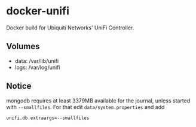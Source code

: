 # docker-unifi
Docker build for Ubiquiti Networks' UniFi Controller.

## Volumes

* data: /var/lib/unifi
* logs: /var/log/unifi

## Notice
mongodb requires at least 3379MB available for the journal,
unless started with `--smallfiles`.
For that edit `data/system.properties` and add

```properties
unifi.db.extraargs=--smallfiles
```
